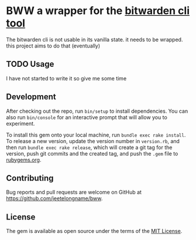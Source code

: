 # BWW a wrapper for the [bitwarden cli tool](https://github.com/bitwarden/cli/)

The bitwarden cli is not usable in its vanilla state. it needs to be wrapped.
this project aims to do that (eventually)

## TODO Usage

I have not started to write it so give me some time

## Development

After checking out the repo, run `bin/setup` to install dependencies. You can also run `bin/console` for an interactive prompt that will allow you to experiment.

To install this gem onto your local machine, run `bundle exec rake install`. To release a new version, update the version number in `version.rb`, and then run `bundle exec rake release`, which will create a git tag for the version, push git commits and the created tag, and push the `.gem` file to [rubygems.org](https://rubygems.org).

## Contributing

Bug reports and pull requests are welcome on GitHub at https://github.com/jeetelongname/bww.

## License

The gem is available as open source under the terms of the [MIT License](https://opensource.org/licenses/MIT).

